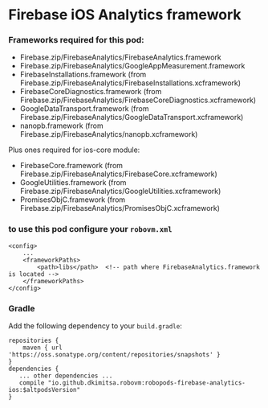 # Firebase iOS Analytics framework

### Frameworks required for this pod: 
* Firebase.zip/FirebaseAnalytics/FirebaseAnalytics.framework
* Firebase.zip/FirebaseAnalytics/GoogleAppMeasurement.framework
* FirebaseInstallations.framework (from Firebase.zip/FirebaseAnalytics/FirebaseInstallations.xcframework)
* FirebaseCoreDiagnostics.framework (from Firebase.zip/FirebaseAnalytics/FirebaseCoreDiagnostics.xcframework)
* GoogleDataTransport.framework (from Firebase.zip/FirebaseAnalytics/GoogleDataTransport.xcframework)  
* nanopb.framework (from Firebase.zip/FirebaseAnalytics/nanopb.xcframework)

Plus ones required for ios-core module:
* FirebaseCore.framework (from Firebase.zip/FirebaseAnalytics/FirebaseCore.xcframework)
* GoogleUtilities.framework (from Firebase.zip/FirebaseAnalytics/GoogleUtilities.xcframework)
* PromisesObjC.framework (from Firebase.zip/FirebaseAnalytics/PromisesObjC.xcframework)

### to use this pod configure your `robovm.xml`

```
<config>
    ...
    <frameworkPaths>
        <path>libs</path>  <!-- path where FirebaseAnalytics.framework is located -->
    </frameworkPaths>
</config>
```

### Gradle

Add the following dependency to your `build.gradle`:

```
repositories {
    maven { url 'https://oss.sonatype.org/content/repositories/snapshots' }
}
dependencies {
   ... other dependencies ...
   compile "io.github.dkimitsa.robovm:robopods-firebase-analytics-ios:$altpodsVersion"
}
```

